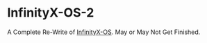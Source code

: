 # InfinityX-OS-2
A Complete Re-Write of [InfinityX-OS](https://github.com/PranavVerma-droid/InfinityX-OS). May or May Not Get Finished.
